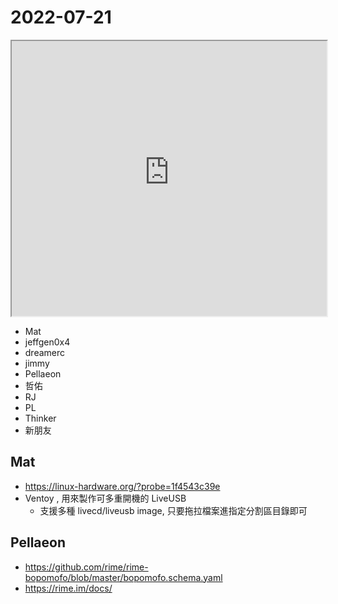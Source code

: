 # 2022-07-21

<iframe src="https://photos.hackingthursday.org/2022/2022-07-21" width="100%" height="440px"></iframe>

- Mat
- jeffgen0x4
- dreamerc
- jimmy
- Pellaeon
- 哲佑
- RJ
- PL
- Thinker
- 新朋友

## Mat

- https://linux-hardware.org/?probe=1f4543c39e
- Ventoy , 用來製作可多重開機的 LiveUSB
    - 支援多種 livecd/liveusb image, 只要拖拉檔案進指定分割區目錄即可

## Pellaeon

- https://github.com/rime/rime-bopomofo/blob/master/bopomofo.schema.yaml
- https://rime.im/docs/
